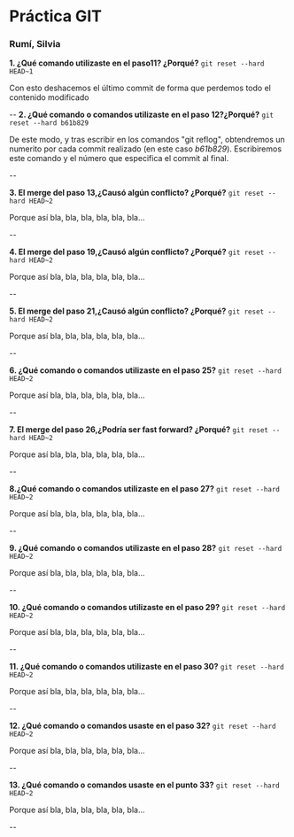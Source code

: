 # Práctica GIT

### Rumí, Silvia

**1. ¿Qué comando utilizaste en el paso11? ¿Porqué?**
`git reset --hard HEAD~1` 

Con esto deshacemos el último commit de forma que perdemos todo el contenido modificado

--
**2. ¿Qué comando o comandos utilizaste en el paso 12?¿Porqué?**
`git reset --hard b61b829` 

De este modo, y tras escribir en los comandos "git reflog", obtendremos un numerito por cada commit realizado (en este caso *b61b829*). Escribiremos este comando y el número que especifica el commit al final.

--

**3. El merge del paso 13,¿Causó algún conflicto? ¿Porqué?**
`git reset --hard HEAD~2` 

Porque así bla, bla, bla, bla, bla, bla...

--

**4. El merge del paso 19,¿Causó algún conflicto? ¿Porqué?**
`git reset --hard HEAD~2` 

Porque así bla, bla, bla, bla, bla, bla...

--

**5. El merge del paso 21,¿Causó algún conflicto? ¿Porqué?**
`git reset --hard HEAD~2` 

Porque así bla, bla, bla, bla, bla, bla...

--

**6. ¿Qué comando o comandos utilizaste en el paso 25?**
`git reset --hard HEAD~2` 

Porque así bla, bla, bla, bla, bla, bla...

--

**7. El merge del paso 26,¿Podría ser fast forward? ¿Porqué?**
`git reset --hard HEAD~2` 

Porque así bla, bla, bla, bla, bla, bla...

--

**8.¿Qué comando o comandos utilizaste en el paso 27?**
`git reset --hard HEAD~2` 

Porque así bla, bla, bla, bla, bla, bla...

--

**9. ¿Qué comando o comandos utilizaste en el paso 28?**
`git reset --hard HEAD~2` 

Porque así bla, bla, bla, bla, bla, bla...

--

**10. ¿Qué comando o comandos utilizaste en el paso 29?**
`git reset --hard HEAD~2` 

Porque así bla, bla, bla, bla, bla, bla...

--

**11. ¿Qué comando o comandos utilizaste en el paso 30?**
`git reset --hard HEAD~2` 

Porque así bla, bla, bla, bla, bla, bla...

--

**12. ¿Qué comando o comandos usaste en el paso 32?**
`git reset --hard HEAD~2` 

Porque así bla, bla, bla, bla, bla, bla...

--

**13. ¿Qué comando o comandos usaste en el punto 33?**
`git reset --hard HEAD~2` 

Porque así bla, bla, bla, bla, bla, bla...

--

